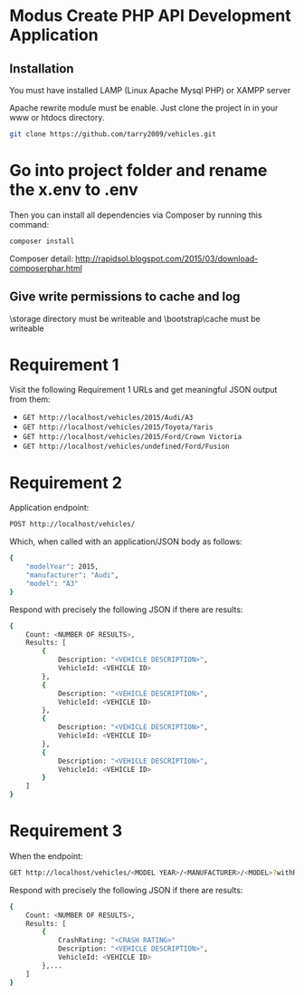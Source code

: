  
# Modus Create PHP API Development Application

## Installation
You must have installed LAMP (Linux Apache Mysql PHP) or XAMPP server 

Apache rewrite module must be enable.
Just clone the project in in your www or htdocs directory.
```bash
git clone https://github.com/tarry2009/vehicles.git

```


# Go into project folder and rename the x.env to .env
Then you can install all dependencies via Composer by running this command:
```bash
composer install

```
Composer detail:
http://rapidsol.blogspot.com/2015/03/download-composerphar.html

 

## Give write permissions to cache and log  
\storage directory must be writeable and \bootstrap\cache must be writeable

# Requirement 1

Visit the following Requirement 1 URLs and get meaningful JSON output from them:

* `GET http://localhost/vehicles/2015/Audi/A3`
* `GET http://localhost/vehicles/2015/Toyota/Yaris`
* `GET http://localhost/vehicles/2015/Ford/Crown Victoria`
* `GET http://localhost/vehicles/undefined/Ford/Fusion`


# Requirement 2

Application endpoint:

```bash
POST http://localhost/vehicles/
```

Which, when called with an application/JSON body as follows:

```bash
{
    "modelYear": 2015,
    "manufacturer": "Audi",
    "model": "A3"
}
```

Respond with precisely the following JSON if there are results:

```bash
{
    Count: <NUMBER OF RESULTS>,
    Results: [
        {
            Description: "<VEHICLE DESCRIPTION>",
            VehicleId: <VEHICLE ID>
        },
        {
            Description: "<VEHICLE DESCRIPTION>",
            VehicleId: <VEHICLE ID>
        },
        {
            Description: "<VEHICLE DESCRIPTION>",
            VehicleId: <VEHICLE ID>
        },
        {
            Description: "<VEHICLE DESCRIPTION>",
            VehicleId: <VEHICLE ID>
        }
    ]
}
```


# Requirement 3

When the endpoint:

```bash
GET http://localhost/vehicles/<MODEL YEAR>/<MANUFACTURER>/<MODEL>?withRating=true
```
Respond with precisely the following JSON if there are results:

```bash
{
    Count: <NUMBER OF RESULTS>,
    Results: [
        {
            CrashRating: "<CRASH RATING>"
            Description: "<VEHICLE DESCRIPTION>",
            VehicleId: <VEHICLE ID>
        },...
    ]
}
```
